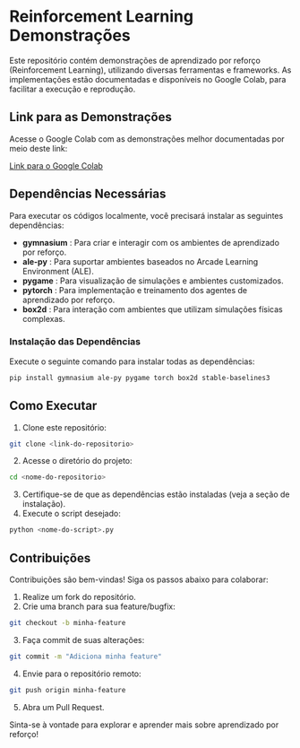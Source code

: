 # Reinforcement Learning Demonstrações

Este repositório contém demonstrações de aprendizado por reforço (Reinforcement Learning), utilizando diversas ferramentas e frameworks.
As implementações estão documentadas e disponíveis no Google Colab, para facilitar a execução e reprodução.

## Link para as Demonstrações

Acesse o Google Colab com as demonstrações melhor documentadas por meio deste link:

[Link para o Google Colab](https://drive.google.com/drive/folders/1Lr9H7dloNTGDtsEYi76xFZf0aZZay0Uq?usp=drive_link)

## Dependências Necessárias

Para executar os códigos localmente, você precisará instalar as seguintes dependências:

* **gymnasium** : Para criar e interagir com os ambientes de aprendizado por reforço.
* **ale-py** : Para suportar ambientes baseados no Arcade Learning Environment (ALE).
* **pygame** : Para visualização de simulações e ambientes customizados.
* **pytorch** : Para implementação e treinamento dos agentes de aprendizado por reforço.
* **box2d** : Para interação com ambientes que utilizam simulações físicas complexas.

### Instalação das Dependências

Execute o seguinte comando para instalar todas as dependências:

```bash
pip install gymnasium ale-py pygame torch box2d stable-baselines3
```


## Como Executar

1. Clone este repositório:

```bash
git clone <link-do-repositorio>
```

2. Acesse o diretório do projeto:

```bash
cd <nome-do-repositorio>
```

3. Certifique-se de que as dependências estão instaladas (veja a seção de instalação).
4. Execute o script desejado:

```bash
python <nome-do-script>.py
```

## Contribuições

Contribuições são bem-vindas! Siga os passos abaixo para colaborar:

1. Realize um fork do repositório.
2. Crie uma branch para sua feature/bugfix:

```bash
git checkout -b minha-feature
```

3. Faça commit de suas alterações:

```bash
git commit -m "Adiciona minha feature"
```

4. Envie para o repositório remoto:

```bash
git push origin minha-feature
```

5. Abra um Pull Request.

Sinta-se à vontade para explorar e aprender mais sobre aprendizado por reforço!
